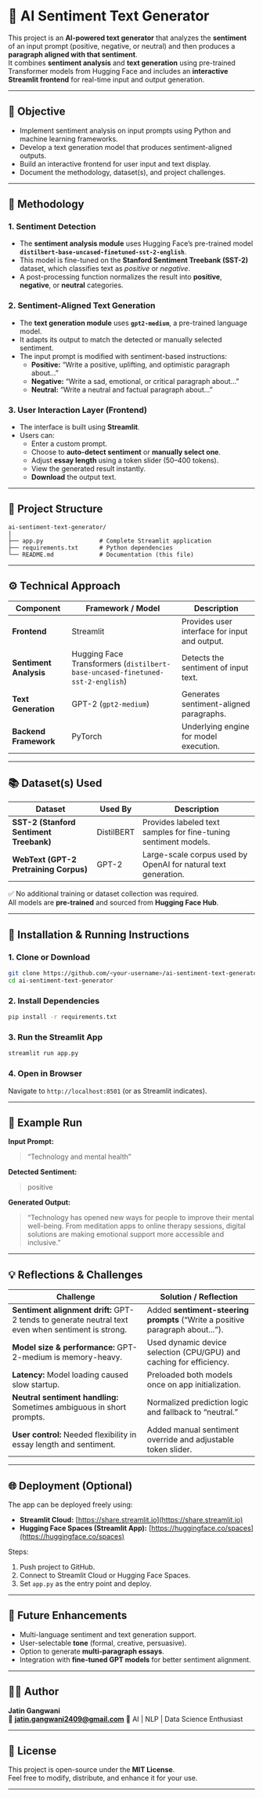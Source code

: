 # 🧠 AI Sentiment Text Generator

This project is an **AI-powered text generator** that analyzes the **sentiment** of an input prompt (positive, negative, or neutral) and then produces a **paragraph aligned with that sentiment**.  
It combines **sentiment analysis** and **text generation** using pre-trained Transformer models from Hugging Face and includes an **interactive Streamlit frontend** for real-time input and output generation.

---

## 🎯 Objective

- Implement sentiment analysis on input prompts using Python and machine learning frameworks.
- Develop a text generation model that produces sentiment-aligned outputs.
- Build an interactive frontend for user input and text display.
- Document the methodology, dataset(s), and project challenges.

---

## 🧠 Methodology

### 1. Sentiment Detection
- The **sentiment analysis module** uses Hugging Face’s pre-trained model  
  **`distilbert-base-uncased-finetuned-sst-2-english`**.
- This model is fine-tuned on the **Stanford Sentiment Treebank (SST-2)** dataset, which classifies text as *positive* or *negative*.
- A post-processing function normalizes the result into **positive**, **negative**, or **neutral** categories.

### 2. Sentiment-Aligned Text Generation
- The **text generation module** uses **`gpt2-medium`**, a pre-trained language model.
- It adapts its output to match the detected or manually selected sentiment.
- The input prompt is modified with sentiment-based instructions:
  - **Positive:** “Write a positive, uplifting, and optimistic paragraph about…”
  - **Negative:** “Write a sad, emotional, or critical paragraph about…”
  - **Neutral:** “Write a neutral and factual paragraph about…”

### 3. User Interaction Layer (Frontend)
- The interface is built using **Streamlit**.
- Users can:
  - Enter a custom prompt.
  - Choose to **auto-detect sentiment** or **manually select one**.
  - Adjust **essay length** using a token slider (50–400 tokens).
  - View the generated result instantly.
  - **Download** the output text.

---

## 🧩 Project Structure

```
ai-sentiment-text-generator/
│
├── app.py                # Complete Streamlit application
├── requirements.txt      # Python dependencies
└── README.md             # Documentation (this file)
```

---

## ⚙️ Technical Approach

| Component | Framework / Model | Description |
|------------|------------------|--------------|
| **Frontend** | Streamlit | Provides user interface for input and output. |
| **Sentiment Analysis** | Hugging Face Transformers (`distilbert-base-uncased-finetuned-sst-2-english`) | Detects the sentiment of input text. |
| **Text Generation** | GPT-2 (`gpt2-medium`) | Generates sentiment-aligned paragraphs. |
| **Backend Framework** | PyTorch | Underlying engine for model execution. |

---

## 📚 Dataset(s) Used

| Dataset | Used By | Description |
|----------|----------|-------------|
| **SST-2 (Stanford Sentiment Treebank)** | DistilBERT | Provides labeled text samples for fine-tuning sentiment models. |
| **WebText (GPT-2 Pretraining Corpus)** | GPT-2 | Large-scale corpus used by OpenAI for natural text generation. |

✅ No additional training or dataset collection was required.  
All models are **pre-trained** and sourced from **Hugging Face Hub**.

---

## 🧰 Installation & Running Instructions

### 1. Clone or Download
```bash
git clone https://github.com/<your-username>/ai-sentiment-text-generator.git
cd ai-sentiment-text-generator
```

### 2. Install Dependencies
```bash
pip install -r requirements.txt
```

### 3. Run the Streamlit App
```bash
streamlit run app.py
```

### 4. Open in Browser
Navigate to `http://localhost:8501` (or as Streamlit indicates).

---

## 🧪 Example Run

**Input Prompt:**  
> “Technology and mental health”

**Detected Sentiment:**  
> positive

**Generated Output:**  
> “Technology has opened new ways for people to improve their mental well-being. From meditation apps to online therapy sessions, digital solutions are making emotional support more accessible and inclusive.”

---

## 💡 Reflections & Challenges

| Challenge | Solution / Reflection |
|------------|-----------------------|
| **Sentiment alignment drift:** GPT-2 tends to generate neutral text even when sentiment is strong. | Added **sentiment-steering prompts** (“Write a positive paragraph about...”). |
| **Model size & performance:** GPT-2-medium is memory-heavy. | Used dynamic device selection (CPU/GPU) and caching for efficiency. |
| **Latency:** Model loading caused slow startup. | Preloaded both models once on app initialization. |
| **Neutral sentiment handling:** Sometimes ambiguous in short prompts. | Normalized prediction logic and fallback to “neutral.” |
| **User control:** Needed flexibility in essay length and sentiment. | Added manual sentiment override and adjustable token slider. |

---

## 🌐 Deployment (Optional)

The app can be deployed freely using:
- **Streamlit Cloud:** [https://share.streamlit.io](https://share.streamlit.io)
- **Hugging Face Spaces (Streamlit App):** [https://huggingface.co/spaces](https://huggingface.co/spaces)

Steps:
1. Push project to GitHub.
2. Connect to Streamlit Cloud or Hugging Face Spaces.
3. Set `app.py` as the entry point and deploy.

---

## 🧭 Future Enhancements

- Multi-language sentiment and text generation support.
- User-selectable **tone** (formal, creative, persuasive).
- Option to generate **multi-paragraph essays**.
- Integration with **fine-tuned GPT models** for better sentiment alignment.

---

## 👨‍💻 Author

**Jatin Gangwani**  
📧 **jatin.gangwani2409@gmail.com**
💼 AI | NLP | Data Science Enthusiast  

---

## 🏁 License

This project is open-source under the **MIT License**.  
Feel free to modify, distribute, and enhance it for your use.

---
